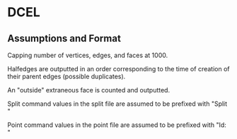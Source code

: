 # DCEL

## Assumptions and Format
Capping number of vertices, edges, and faces at 1000.

Halfedges are outputted in an order corresponding to the time of creation of their parent edges (possible duplicates).

An "outside" extraneous face is counted and outputted.

Split command values in the split file are assumed to be prefixed with "Split "

Point command values in the point file are assumed to be prefixed with "Id: "
